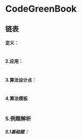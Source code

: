 # CodeGreenBook

## 链表

#### 定义：

```

```

#### 2.应用：

```

```

#### 3.算法设计点：

```

```

#### 4.算法模板

```

```

### 5.例题解析


##### 5.1基础题：



